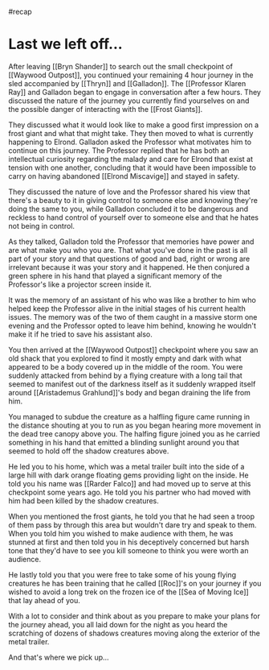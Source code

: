 #recap 
# Last we left off...
After leaving [[Bryn Shander]] to search out the small checkpoint of [[Waywood Outpost]], you continued your remaining 4 hour journey in the sled accompanied by [[Thryn]] and [[Galladon]]. The [[Professor Klaren Ray]] and Galladon began to engage in conversation after a few hours. They discussed the nature of the journey you currently find yourselves on and the possible danger of interacting with the [[Frost Giants]].

They discussed what it would look like to make a good first impression on a frost giant and what that might take. They then moved to what is currently happening to Elrond. Galladon asked the Professor what motivates him to continue on this journey. The Professor replied that he has both an intellectual curiosity regarding the malady and care for Elrond that exist at tension with one another, concluding that it would have been impossible to carry on having abandoned [[Elrond Miscavige]] and stayed in safety.

They discussed the nature of love and the Professor shared his view that there's a beauty to it in giving control to someone else and knowing they're doing the same to you, while Galladon concluded it to be dangerous and reckless to hand control of yourself over to someone else and that he hates not being in control.

As they talked, Galladon told the Professor that memories have power and are what make you who you are. That what you've done in the past is all part of your story and that questions of good and bad, right or wrong are irrelevant because it was your story and it happened. He then conjured a green sphere in his hand that played a significant memory of the Professor's like a projector screen inside it.

It was the memory of an assistant of his who was like a brother to him who helped keep the Professor alive in the initial stages of his current health issues. The memory was of the two of them caught in a massive storm one evening and the Professor opted to leave him behind, knowing he wouldn't make it if he tried to save his assistant also.

You then arrived at the [[Waywood Outpost]] checkpoint where you saw an old shack that you explored to find it mostly empty and dark with what appeared to be a body covered up in the middle of the room. You were suddenly attacked from behind by a flying creature with a long tail that seemed to manifest out of the darkness itself as it suddenly wrapped itself around [[Aristademus Grahlund]]'s body and began draining the life from him.

You managed to subdue the creature as a halfling figure came running in the distance shouting at you to run as you began hearing more movement in the dead tree canopy above you. The halfing figure joined you as he carried something in his hand that emitted a blinding sunlight around you that seemed to hold off the shadow creatures above.

He led you to his home, which was a metal trailer built into the side of a large hill with dark orange floating gems providing light on the inside. He told you his name was [[Rarder Falco]] and had moved up to serve at this checkpoint some years ago. He told you his partner who had moved with him had been killed by the shadow creatures.

When you mentioned the frost giants, he told you that he had seen a troop of them pass by through this area but wouldn't dare try and speak to them. When you told him you wished to make audience with them, he was stunned at first and then told you in his deceptively concerned but harsh tone that they'd have to see you kill someone to think you were worth an audience.

He lastly told you that you were free to take some of his young flying creatures he has been training that he called [[Roc]]'s on your journey if you wished to avoid a long trek on the frozen ice of the [[Sea of Moving Ice]] that lay ahead of you.

With a lot to consider and think about as you prepare to make your plans for the journey ahead, you all laid down for the night as you heard the scratching of dozens of shadows creatures moving along the exterior of the metal trailer.

And that's where we pick up...
